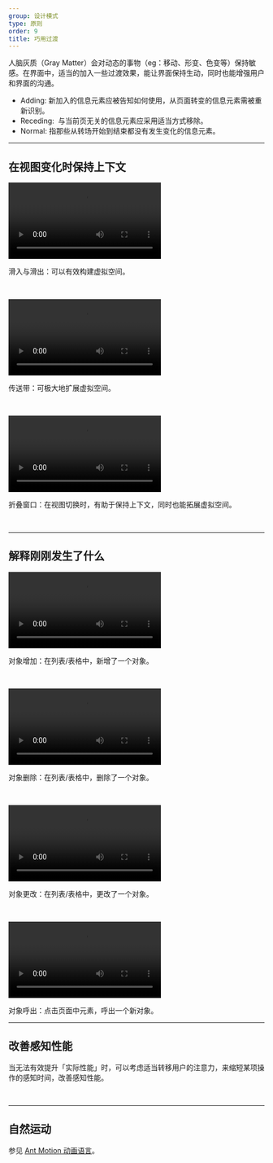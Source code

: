```yaml
---
group: 设计模式
type: 原则
order: 9
title: 巧用过渡
---
```


人脑灰质（Gray Matter）会对动态的事物（eg：移动、形变、色变等）保持敏感。在界面中，适当的加入一些过渡效果，能让界面保持生动，同时也能增强用户和界面的沟通。

- Adding: 新加入的信息元素应被告知如何使用，从页面转变的信息元素需被重新识别。
- Receding:  与当前页无关的信息元素应采用适当方式移除。
- Normal: 指那些从转场开始到结束都没有发生变化的信息元素。

---

## 在视图变化时保持上下文

<video class="transition-video-player" alt="滑入与滑出示例" src="https://os.alipayobjects.com/rmsportal/EejaUGsyExkXyXr.mp4"></video>

滑入与滑出：可以有效构建虚拟空间。

<br>

<video class="transition-video-player" alt="传送带示例" src="https://os.alipayobjects.com/rmsportal/GIutPgZMTyfFfrH.mp4"></video>

传送带：可极大地扩展虚拟空间。

<br>

<video class="transition-video-player" alt="折叠窗口示例" src="https://os.alipayobjects.com/rmsportal/ERKhqHlcHiCDSQu.mp4"></video>

折叠窗口：在视图切换时，有助于保持上下文，同时也能拓展虚拟空间。

<br>

---

## 解释刚刚发生了什么

<video class="transition-video-player" alt="对象增加示例" description="新增一条对象时，该行「高亮」告知用户这是新增项；几秒后「高亮」消失，以免过度干扰用户。" src="https://os.alipayobjects.com/rmsportal/FqkQMyFqNqielOw.mp4"></video>

对象增加：在列表/表格中，新增了一个对象。

<br>

<video class="transition-video-player" alt="对象删除示例" src="https://os.alipayobjects.com/rmsportal/pnNkNIMoowmGUQy.mp4"></video>

对象删除：在列表/表格中，删除了一个对象。

<br>

<video class="transition-video-player" alt="对象更改示例" description="状态一：用户更改了「详情」中的值；<br>状态二：用户点击「保存」后，详情所在的网格出现「黄底」，表明该对象发生了更改；<br>状态三：底色持续几秒后，恢复正常。" src="https://os.alipayobjects.com/rmsportal/XrUIWmsmOlEnZGc.mp4"></video>

对象更改：在列表/表格中，更改了一个对象。

<br>

<video class="transition-video-player" alt="对象呼出示例" src="https://os.alipayobjects.com/rmsportal/gSNilqbiXOufDXF.mp4"></video>

对象呼出：点击页面中元素，呼出一个新对象。

---

## 改善感知性能

当无法有效提升「实际性能」时，可以考虑适当转移用户的注意力，来缩短某项操作的感知时间，改善感知性能。

<br>

---

## 自然运动

参见 [Ant Motion 动画语言](https://motion.ant.design/language/basic-cn)。
